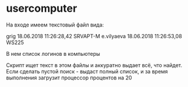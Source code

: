 # usercomputer

На входе имеем текстовый файл вида:

grig 18.06.2018 11:26:28,42 SRVAPT-M 
e.vilyaeva 18.06.2018 11:26:53,08 WS225 


В нем список логинов в компьютеры

Скрипт ищет текст в этом файлы и аккуратно выдает всё, что найдет.
Если сделать пустой поиск - выдаст полный список, и за время выполнения загрузит процессор процентов на 20
